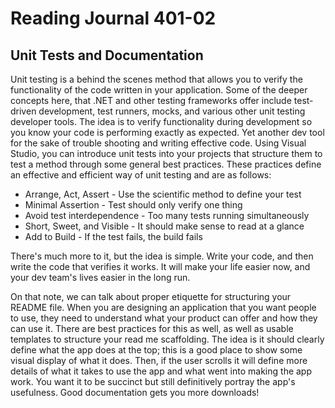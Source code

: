 # Reading Journal 401-02

## Unit Tests and Documentation

Unit testing is a behind the scenes method that allows you to verify the functionality of the code written in your application.  Some of the deeper concepts here, that .NET and other testing frameworks offer include test-driven development, test runners, mocks, and various other unit testing developer tools.  The idea is to verify functionality during development so you know your code is performing exactly as expected.  Yet another dev tool for the sake of trouble shooting and writing effective code.  Using Visual Studio, you can introduce unit tests into your projects that structure them to test a method through some general best practices.  These practices define an effective and efficient way of unit testing and are as follows:

- Arrange, Act, Assert - Use the scientific method to define your test
- Minimal Assertion - Test should only verify one thing
- Avoid test interdependence - Too many tests running simultaneously
- Short, Sweet, and Visible - It should make sense to read at a glance
- Add to Build - If the test fails, the build fails

There's much more to it, but the idea is simple.  Write your code, and then write the code that verifies it works.  It will make your life easier now, and your dev team's lives easier in the long run.

On that note, we can talk about proper etiquette for structuring your README file.  When you are designing an application that you want people to use, they need to understand what your product can offer and how they can use it.  There are best practices for this as well, as well as usable templates to structure your read me scaffolding.  The idea is it should clearly define what the app does at the top; this is a good place to show some visual display of what it does.  Then, if the user scrolls it will define more details of what it takes to use the app and what went into making the app work.  You want it to be succinct but still definitively portray the app's usefulness.  Good documentation gets you more downloads!

